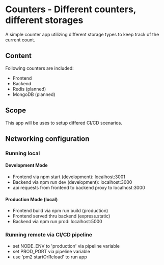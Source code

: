 # Counters - Different counters, different storages

A simple counter app utilizing different storage types to keep track of the current count.

## Content

Following counters are included:
- Frontend
- Backend
- Redis (planned)
- MongoDB (planned)

## Scope

This app will be uses to setup differed CI/CD scenarios.

## Networking configuration
### Running local
#### Development Mode
- Frontend via npm start (development): localhost:3001
- Backend via npm run dev (development): localhost:3000
- api requests from frontend to backend proxy to localhost:3000
#### Production Mode (local)
- Frontend build via npm run build (production)
- Frontend served thru backend (express.static)
- Backend via npm run prod: localhost:5000

### Running remote via CI/CD pipeline
- set NODE_ENV to 'production' via pipeline variable
- set PROD_PORT via pipeline variable
- use 'pm2 startOrReload' to run app